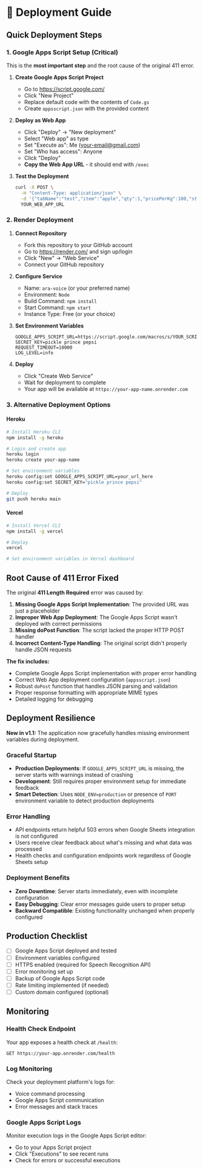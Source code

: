 # 🚀 Deployment Guide

## Quick Deployment Steps

### 1. Google Apps Script Setup (Critical)

This is the **most important step** and the root cause of the original 411 error.

1. **Create Google Apps Script Project**
   - Go to https://script.google.com/
   - Click "New Project"
   - Replace default code with the contents of `Code.gs`
   - Create `appsscript.json` with the provided content

2. **Deploy as Web App**
   - Click "Deploy" → "New deployment"
   - Select "Web app" as type
   - Set "Execute as": Me (your-email@gmail.com)
   - Set "Who has access": Anyone
   - Click "Deploy"
   - **Copy the Web App URL** - it should end with `/exec`

3. **Test the Deployment**
   ```bash
   curl -X POST \
     -H "Content-Type: application/json" \
     -d '{"tabName":"test","item":"apple","qty":1,"pricePerKg":100,"status":"owes"}' \
     YOUR_WEB_APP_URL
   ```

### 2. Render Deployment

1. **Connect Repository**
   - Fork this repository to your GitHub account
   - Go to https://render.com/ and sign up/login
   - Click "New" → "Web Service"
   - Connect your GitHub repository

2. **Configure Service**
   - Name: `ara-voice` (or your preferred name)
   - Environment: `Node`
   - Build Command: `npm install`
   - Start Command: `npm start`
   - Instance Type: Free (or your choice)

3. **Set Environment Variables**
   ```
   GOOGLE_APPS_SCRIPT_URL=https://script.google.com/macros/s/YOUR_SCRIPT_ID/exec
   SECRET_KEY=pickle prince pepsi
   REQUEST_TIMEOUT=10000
   LOG_LEVEL=info
   ```

4. **Deploy**
   - Click "Create Web Service"
   - Wait for deployment to complete
   - Your app will be available at `https://your-app-name.onrender.com`

### 3. Alternative Deployment Options

#### Heroku
```bash
# Install Heroku CLI
npm install -g heroku

# Login and create app
heroku login
heroku create your-app-name

# Set environment variables
heroku config:set GOOGLE_APPS_SCRIPT_URL=your_url_here
heroku config:set SECRET_KEY="pickle prince pepsi"

# Deploy
git push heroku main
```

#### Vercel
```bash
# Install Vercel CLI
npm install -g vercel

# Deploy
vercel

# Set environment variables in Vercel dashboard
```

## Root Cause of 411 Error Fixed

The original **411 Length Required** error was caused by:

1. **Missing Google Apps Script Implementation**: The provided URL was just a placeholder
2. **Improper Web App Deployment**: The Google Apps Script wasn't deployed with correct permissions
3. **Missing doPost Function**: The script lacked the proper HTTP POST handler
4. **Incorrect Content-Type Handling**: The original script didn't properly handle JSON requests

**The fix includes:**
- Complete Google Apps Script implementation with proper error handling
- Correct Web App deployment configuration (`appsscript.json`)
- Robust `doPost` function that handles JSON parsing and validation
- Proper response formatting with appropriate MIME types
- Detailed logging for debugging

## Deployment Resilience

**New in v1.1:** The application now gracefully handles missing environment variables during deployment.

### Graceful Startup
- **Production Deployments**: If `GOOGLE_APPS_SCRIPT_URL` is missing, the server starts with warnings instead of crashing
- **Development**: Still requires proper environment setup for immediate feedback
- **Smart Detection**: Uses `NODE_ENV=production` or presence of `PORT` environment variable to detect production deployments

### Error Handling
- API endpoints return helpful 503 errors when Google Sheets integration is not configured
- Users receive clear feedback about what's missing and what data was processed
- Health checks and configuration endpoints work regardless of Google Sheets setup

### Deployment Benefits
- **Zero Downtime**: Server starts immediately, even with incomplete configuration
- **Easy Debugging**: Clear error messages guide users to proper setup
- **Backward Compatible**: Existing functionality unchanged when properly configured

## Production Checklist

- [ ] Google Apps Script deployed and tested
- [ ] Environment variables configured
- [ ] HTTPS enabled (required for Speech Recognition API)
- [ ] Error monitoring set up
- [ ] Backup of Google Apps Script code
- [ ] Rate limiting implemented (if needed)
- [ ] Custom domain configured (optional)

## Monitoring

### Health Check Endpoint
Your app exposes a health check at `/health`:
```
GET https://your-app.onrender.com/health
```

### Log Monitoring
Check your deployment platform's logs for:
- Voice command processing
- Google Apps Script communication
- Error messages and stack traces

### Google Apps Script Logs
Monitor execution logs in the Google Apps Script editor:
- Go to your Apps Script project
- Click "Executions" to see recent runs
- Check for errors or successful executions